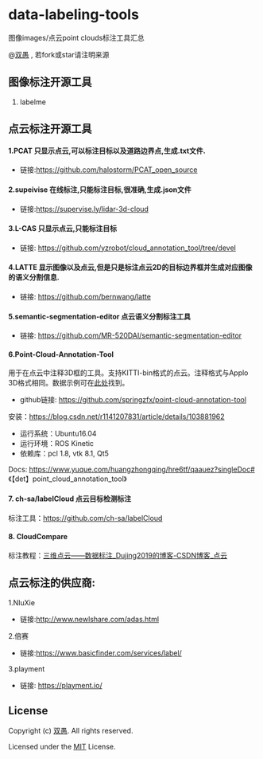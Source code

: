 # data-labeling-tools
图像images/点云point clouds标注工具汇总


@[双愚](https://github.com/HuangCongQing) , 若fork或star请注明来源


## 图像标注开源工具
1. labelme


## 点云标注开源工具


#### 1.PCAT 只显示点云,可以标注目标以及道路边界点,生成.txt文件.
* 链接:https://github.com/halostorm/PCAT_open_source

#### 2.supeivise 在线标注,只能标注目标,很准确,生成.json文件
* 链接:https://supervise.ly/lidar-3d-cloud

#### 3.L-CAS  只显示点云,只能标注目标
* 链接: https://github.com/yzrobot/cloud_annotation_tool/tree/devel


#### 4.LATTE  显示图像以及点云,但是只是标注点云2D的目标边界框并生成对应图像的语义分割信息.
* 链接: https://github.com/bernwang/latte

#### 5.semantic-segmentation-editor 点云语义分割标注工具
* 链接: https://github.com/MR-520DAI/semantic-segmentation-editor

#### 6.Point-Cloud-Annotation-Tool

用于在点云中注释3D框的工具。支持KITTI-bin格式的点云。注释格式与Applo 3D格式相同。数据示例可在[此处](http://data.apollo.auto/help?name=data_intro_3d&data_key=lidar_obstacle_label&data_type=0&locale=en-us&lang=en)找到。

* github链接: https://github.com/springzfx/point-cloud-annotation-tool


安装：https://blog.csdn.net/r1141207831/article/details/103881962
* 运行系统：Ubuntu16.04
* 运行环境：ROS Kinetic
* 依赖库：pcl 1.8, vtk 8.1, Qt5

Docs: https://www.yuque.com/huangzhongqing/hre6tf/qaauez?singleDoc# 《【det】point_cloud_annotation_tool》


#### 7. ch-sa/labelCloud 点云目标检测标注
标注工具：https://github.com/ch-sa/labelCloud


#### 8. CloudCompare

标注教程：[三维点云——数据标注_Dujing2019的博客-CSDN博客_点云](https://blog.csdn.net/Dujing2019/article/details/104068721)



## 点云标注的供应商:
1.NIuXie
* 链接:http://www.newlshare.com/adas.html


2.倍赛
* 链接:https://www.basicfinder.com/services/label/


3.playment
* 链接: https://playment.io/



## License

Copyright (c) [双愚](https://github.com/HuangCongQing/data-labeling-tools). All rights reserved.

Licensed under the [MIT](./LICENSE) License.

